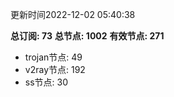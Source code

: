 更新时间2022-12-02 05:40:38

**总订阅: 73**
**总节点: 1002**
**有效节点: 271**
- trojan节点: 49
- v2ray节点: 192
- ss节点: 30
